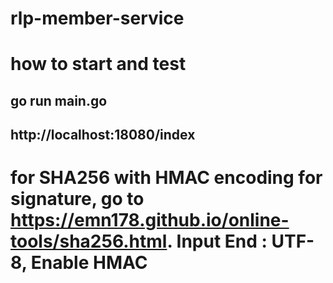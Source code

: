 # rlp-member-service
# how to start and test
## go run main.go
## http://localhost:18080/index



# for SHA256 with HMAC encoding for signature, go to https://emn178.github.io/online-tools/sha256.html. Input End : UTF-8, Enable HMAC